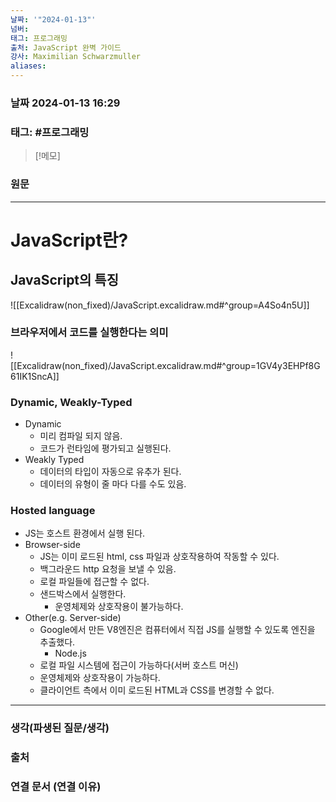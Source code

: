 ```yaml
---
날짜: '"2024-01-13"'
넘버: 
태그: 프로그래밍
출처: JavaScript 완벽 가이드
강사: Maximilian Schwarzmuller
aliases:
---
```

### 날짜  2024-01-13 16:29

### 태그: #프로그래밍 

>[!메모]
>

### 원문
---
# JavaScript란?
## JavaScript의 특징
![[Excalidraw(non_fixed)/JavaScript.excalidraw.md#^group=A4So4n5U]]
### 브라우저에서 코드를 실행한다는 의미
![[Excalidraw(non_fixed)/JavaScript.excalidraw.md#^group=1GV4y3EHPf8G61IK1SncA]]
### Dynamic, Weakly-Typed
- Dynamic
	- 미리 컴파일 되지 않음.
	- 코드가 런타임에 평가되고 실행된다.
- Weakly Typed
	- 데이터의 타입이 자동으로 유추가 된다.
	- 데이터의 유형이 줄 마다 다를 수도 있음.
### Hosted language
- JS는 호스트 환경에서 실행 된다.
- Browser-side
	- JS는 이미 로드된 html, css 파일과 상호작용하여 작동할 수 있다.
	- 백그라운드 http 요청을 보낼 수 있음.
	- 로컬 파일들에 접근할 수 없다.
	- 샌드박스에서 실행한다.
		- 운영체제와 상호작용이 불가능하다.
- Other(e.g. Server-side)
	- Google에서 만든 V8엔진은 컴퓨터에서 직접 JS를 실행할 수 있도록 엔진을 추출했다.
		- Node.js
	- 로컬 파일 시스템에 접근이 가능하다(서버 호스트 머신)
	- 운영체제와 상호작용이 가능하다.
	- 클라이언트 측에서 이미 로드된 HTML과 CSS를 변경할 수 없다.

---
### 생각(파생된 질문/생각)

### 출처

### 연결 문서 (연결 이유)
